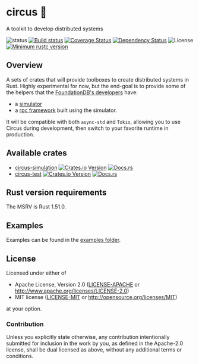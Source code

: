 # circus :circus_tent:
A toolkit to develop distributed systems

![status](https://img.shields.io/badge/status-experimental-red)
[![Build status](https://github.com/PierreZ/circus/workflows/Build%20and%20test/badge.svg)](https://github.com/PierreZ/circus/actions)
[![Coverage Status](https://coveralls.io/repos/github/PierreZ/circus/badge.svg?branch=main)](https://coveralls.io/github/PierreZ/circus?branch=main)
[![Dependency Status](https://deps.rs/repo/github/PierreZ/circus/status.svg)](https://deps.rs/repo/github/PierreZ/circus)
![License](https://img.shields.io/badge/license-Apache--2.0_OR_MIT-blue.svg)
[![Minimum rustc version](https://img.shields.io/badge/rustc-1.51.0+-lightgray.svg)](#rust-version-requirements)

## Overview

A sets of crates that will provide toolboxes to create distributed systems in Rust.
Highly experimental for now, but the end-goal is to provide some of the helpers that the [FoundationDB's developers](https://www.foundationdb.org/) have:
* a [simulator](https://www.youtube.com/watch?v=4fFDFbi3toc)
* a [rpc framework](https://forums.foundationdb.org/t/why-was-flow-developed/1711/2) built using the simulator.
  
It will be compatible with both `async-std` and `Tokio`, allowing you to use Circus during development, then switch to your favorite runtime in production.

## Available crates

* [circus-simulation](/circus-simulation) [![Crates.io Version](https://img.shields.io/crates/v/circus_simulation.svg)](https://crates.io/crates/circus_simulation) [![Docs.rs](https://img.shields.io/docsrs/circus_simulation)](https://docs.rs/circus_simulation)
* [circus-test](/circus-test) [![Crates.io Version](https://img.shields.io/crates/v/circus_test.svg)](https://crates.io/crates/circus_test) [![Docs.rs](https://img.shields.io/docsrs/circus_test)](https://docs.rs/circus_test)

## Rust version requirements

The MSRV is Rust 1.51.0.

## Examples

Examples can be found in the [examples folder](simulation/examples).

## License

Licensed under either of

* Apache License, Version 2.0 ([LICENSE-APACHE](LICENSE-APACHE) or http://www.apache.org/licenses/LICENSE-2.0)
* MIT license ([LICENSE-MIT](LICENSE-MIT) or http://opensource.org/licenses/MIT)

at your option.

### Contribution

Unless you explicitly state otherwise, any contribution intentionally submitted
for inclusion in the work by you, as defined in the Apache-2.0 license, shall be
dual licensed as above, without any additional terms or conditions.
